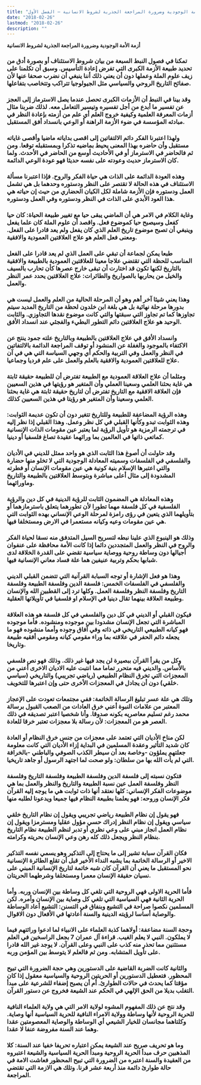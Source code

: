 ```yaml
---
title: "أزمة الأمة الوجودية وضرورة المراجعة الجذرية لشروط الانسانية – الفصل الأول"
date: "2018-02-26"
lastmod: "2018-02-26"
description: ""
---
```

**أزمة الأمة الوجودية وضرورة المراجعة الجذرية لشروط الانسانية**

### تمكنا في فصول النبط السبعة من بيان شروط الاستئناف أو بصورة أدق من تحديد طبيعة الأزمة الكبرى التي تفرض إعادة التأسيس. وسبق أن تكلمنا على زيف علوم الملة وعملها دون أن يعني ذلك أننا ينبغي أن نضرب صحفا عنها لأن صفائح التاريخ الروحي والسياسي مثل الجيولوجيا تتراكب وتتخاصب بتفاعلها.

### وقد بينا في النبط أن الأزمات الكبرى تحصل عندما يصل الاسترماز إلى العجز عن تفسير ما أبدع من أجل تفسيره وتيسير التعامل معه. لذلك ضربنا مثال أزمات المعرفة العلمية وكيفية خروج العلم أي علم من أزمته بإعادة النظر في مبادئه المؤسسة في ضوء الأزمة الراهنة أو الوعي بانسداد أفق المستقبل.

### ولهذا اعتبرنا الفكر دائم الالتفاتين إلى اقصى بداياته ماضيا وأقصى غاياته مستقبل وأن حاضره بهذا المعنى يحيط بماضيه تذكرا وبمستقبله توقعا. ومن ثم فالحاضر في الاسترماز أو في الأحاديث أوسع من الحاضر في الأحدث. ولما كان الاسترماز حديث وعودته على نفسه حديثا فهو عودة الوعي الدائمة.

### وهذه العودة الدائمة على الذات هي حياة الفكر والروح. فإذا اعتبرنا مسألة الاستئناف في هذه الحالة لا تقتصر على النظر ودستوره وحدهما بل هي تشمل العمل ودستوره فإن الأزمة شاملة لكل الكيان الحضاري من حيث إن حياته هي هذا العود الأبدي على الذات في النظر ودستوره وفي العمل ودستوره.

### وغاية الكلام في الامر هي أن الماضي يبقى حيا مع تغيير طبيعة الحياة: كان حيا كفعل وسيصبح حيا كموضوع فعل. واقصد أن علوم الملة كان علما يفعل وينبغي أن تصبح موضوع تاريخ العلم الذي كان يفعل ولم يعد قادرا على الفعل. ومعنى فعل العلم هو علاج العلاقتين العمودية والافقية.

### طبعا يمكن لجماعة أن تبقي على العمل الذي لم يعد قادرا على الفعل المناسب للحظة التي تقتضي علاجا معينا للعلاقتين العمودية بالطبيعة والافقية بالتاريخ لكنها تكون قد اختارت أن تبقى خارج عصرها كأن تحارب بالسيف والخيل من يحاربها بالصواريخ والطائرات: علاج العلاقتين يحدد عمر النظر والعمل.

### وهذا يعني شيئا آخر أهم وهو أن المرحلة الحالية من العلم والعمل ليست هي بدورها مرحلة نهائية بل هي بلغة ابن خلدون لحظة من التاريخ المديد سيتم تجاوزها كما تم تجاوز التي سبقتها والتي كانت موضوع نقدها التجاوزي. والثابت الوحيد هو علاج العلاقتين دائم التطور البطيء والفجئي عند انسداد الأفق.

### وانسداد الأفق في علاج العلاقتين بالطبيعة وبالتاريخ علته جمود ينتج عن الاكتفاء بالموجود والغفلة عن المنشود أو توقف المراجعة الدائمة بالالتفاتين في النظر والعمل وفي التربية والحكم أي وجهي السياسة التي هي في آن علاج للعلاقتين العمودية والافقية بالعلم والعمل على علم فرديا وجماعيا.

### ومثلما أن علاج العلاقة العمودية مع الطبيعة تفترض أن للطبيعة حقيقة ثابتة هي غاية بحثنا العلمي وسعينا العملي وأن المتغير هو رؤيتها في هذين السعيين فإن العلاقة الافقية مع التاريخ تفترض أن لتاريخ حقيقة ثابتة هي غاية بحثنا العلمي وسعينا وأن المتغير هو رؤيتا في هذين السعيين كذلك.

### وهذه الرؤية المضاعفة للطبيعة وللتاريخ تتغير دون أن تكون عديمة الثوابت: وهذه الثوابت تبدو وكأنها القبلي في كل نظر وعمل. وهذا القبلي إذا نظر إليه في ترجمته الرمزية هو تأويل الرؤية لما يعتبر عين مقومات الذات الإنسانية كماتعي ذاتها في العالمين بما ورائهما عقيدة تصاغ فلسفيا أو دينيا.

### وقد حاولت أن أصوغ هذا الثابت الذي هو واحد ممثل للديني في الأديان والفلسفي في الفلسفات وسميته المعادلة الوجودية التي لا تخلو منها حضارة والتي اعتبرها الإسلام بنية كونية هي عين مقومات الإنسان أو فطرته المشدودة إلى مثال أعلى مباشرة وبتوسط العلاقتين بالطبيعة والتاريخ وماورائهما.

### وهذه المعادلة هي المضمون الثابت للرؤية الدينية في كل دين والرؤية الفلسفية في كل فلسفة مهما تطورا لأن تطورهما يتعلق باسترمازهما أو بتأويلهما الذي يتعين في رؤى رامزة لمرحلة الوعي الإنساني بهده الثوابت التي هي عين مقومات وعيه وكيانه مستعمرا في الارض ومستخلفا فيها.

### وذلك هو الينبوع الذي علينا نبطه لتسريح السيل المتدفق منه نسقا لحياة الفكر والروح في النظر والعمل المتجددين دائما إذا كانت الأمة محافظة على عنفوان أجيالها دون وساطة روحية ووصاية سياسية تقضي على القدرة الخلاقة لدى شبابها بحكم وتربية عنيفين هما علة فساد معاني الإنسانية فيها.

### وهذا هو فعل الإشارة أو توجه السبابة القرآنية التي تتضمن القبلي الديني والفلسفي في الفلسفات الخمس: فلسفة الدين وفلسفة الطبيعة وفلسفة التاريخ وفلسفة النظر وفلسفة العمل. وكلها ترد إلى القطبين الله والإنسان وطبيعة العلاقة بينهما تقال دينيا في الإسلام او فلسفيا في تأويلاتها العقلية.

### فيكون القبلي أو الديني في كل دين والفلسفي في كل فلسفة هو هذه العلاقة المباشرة التي تجعل الإنسان مشدودا بين موجوده ومنشوده. فأما موجوده فهو كيانه الطبيعي التاريخي في ذاته وفي آفاق وجوده وأمما منشوده فهو ما يجعله دائم الحفر في علاقته بما وراء مقومي كيانه ومقومي أفقيه طبيعة وتاريخا.

### وكل من يقرأ القرآن ببصيرة لن يجد فيها غير ذلك. وذلك فهو نص فلسفي بالأساس. والديني فيه متحرر تماما مما انتبت عليه الاديان الاخرى أعني من المعجزات التي تخرق النظام الطبيعي (رياضي تجريبي) والتاريخي (سياسي خلقي) دون أن يجادل في المعجزات الأخرى حتى وإن اعتبرها للتخويف.

### وتلك هي علة عسر تبليغ الرسالة الخاتمة: ففي مجتمعات تعودت على الإعجاز المعتبر من علامات النبوة أعني خرق العادات من الصعب القبول برسالة محمد رغم تسليم معاصريه بكونه صدوقا. وأنا شخصيا اعتبر تصديقه في ذلك العصر هو من المعجزات: لأن رسالة بلا معجزات تعتبر خرقا للعادة.

### لكن مناخ الأديان التي تعتمد على معجزات من جنس خرق النظام أو العادة كان شديد التأثير وعقدة المسلمين في البداية إزاء الأديان التي كانت معلومة جعلتهم يملؤون -وخاصة بعد أن سيطر الكذب الصوفي والباطني -بالخرافة التي لم يأت الله بها من سلطان: ولو صحت لما اجتهد الرسول أو جاهد تاريخيا.

### فتكون نسبته إلى فلسفة الدين وفلسفة الطبيعة وفلسفة التاريخ وفلسفة النظر وفلسفة العمل عين نسبة الطبيعة والتاريخ والنظر والعمل بما هي موضوعات الفكر الإنساني: كلها نعتقد أنها ذات ثوابت هي ما يوجه إليه القرآن فكر الإنسان وروحه: فهو يعلمنا بطبيعة النظام فيها جميعا ويدعونا لطلبه منها

### فهو يقول إن نظام الطبيعة رياضي تجريبي ويقول إن نظام التاريخ خلقي سياسي ويقول إن نظام النظر إدراك حسي مؤول عقليا ومسترمزا ويقول إن نظام العمل انجاز مبني على وعي نظري أو تدبر لنظم الطبيعة نظام التاريخ بنظام النظر ويجعل ذلك كله رهن وعي الإنسان بحريته وكرامته.

### فكان القرآن سبابة تشير إلى ما يحتاج إلى التذكير وهو يسمي نفسه التذكير الاخير أو الرسالة الخاتمة بما يشبه النداء الأخير قبل أن تقلع الطائرة الإنسانية نحو المستقبل ما يعني أن القرآن كان شبه خاتمة لتاريخ الإنسانية المبني على نسيان حقيقة الإنسان معمرا ومستخلفا وشرطهما الحريتان.

### فأما الحرية الاولى فهي الروحية التي تلغي كل وساطة بين الإنسان وربه. وأما الحرية الثانية فهي السياسية التي تلغي كل وصاية بين الإنسان وأمره. لكن المسلمين نكصوا صراحة في التشيع وبنفاق في التسنن: التشيع أعاد الوساطة والوصاية أساسا لرؤيته الدينية والسنة أعادتها في الأفعال دون الاقوال.

### وحجة السنة مضاعفة: أولاهما كذبة العلماء على الانبياء لما ادعوا وراثتهم فيما لا يملكون. النبي لا يعلم الغيب. قراءة آل عمران 7 بجعل الراسخين في العلم مستثنين مما تحذر منه كذب على النبي وعلى القرآن. لا يوجد غير الله قادرا على تأويل المتشابه. ومن ثم فالعلم لا يتوسط بين المؤمن وربه.

### والثانية كانت الضربة القاضية على الدستورين وهي حجة الضرورة التي تبيح المحظور. فتعطيل الدستورين أو الحريتين الروحية والسياسية معقول إذا كان مؤقتا كما يحدث في حالات الطوارئ. أم أن يصبح إضفاء للشرعية على مبدأ التغلب بديلا من الحق الإلهي في الحكم عند الشيعة فخروج عن دستور القرآن.

### وقد نتج عن ذلك المفهوم المشوه لولاية الامر التي هي ولاية العلماء النافية للحرية الروحية لأنها وساطة وولاية الامراء النافية للحرية السياسية أنها وصاية. وكلتاهما مجانسان للخيار الشيعي أي الوساطة والوصاية المعصومتين عقدا وهما عند السنة مفروضة عنفا لا عقدا.

### وما هو تحريف صريح عند الشيعة يمكن اعتباره تحريفا خفيا عند السنة: كلا المذهبين حرف مبدأ الحرية الروحية ومبدأ الحرية السياسية والشيعة اعتبروه من العقيدة والسنة اعتبره من الضرورة التي تبيح المحظور فعاشت الامة في حالة طوارئ دائمة منذ أربعة عشر قرنا. وتلك هي الازمة التي تقتضي المراجعة.

###